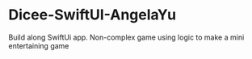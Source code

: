 # Dicee-SwiftUI-AngelaYu

Build along SwiftUi app. Non-complex game using logic to make a mini entertaining game

